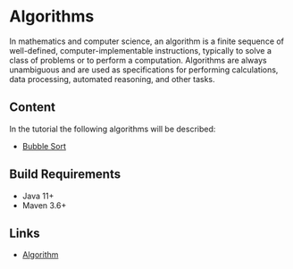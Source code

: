 # Algorithms

In mathematics and computer science, an algorithm is a finite sequence of well-defined, computer-implementable 
instructions, typically to solve a class of problems or to perform a computation. Algorithms are always unambiguous and 
are used as specifications for performing calculations, data processing, automated reasoning, and other tasks.

## Content

In the tutorial the following algorithms will be described:

* [Bubble Sort](./doc/bubble-sort.md "The bubble sort chapter")

## Build Requirements

* Java 11+
* Maven 3.6+

## Links

* [Algorithm](https://en.wikipedia.org/wiki/Algorithm "Algorithm in Wikipedia") 